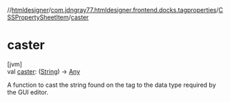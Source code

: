 //[htmldesigner](../../../index.md)/[com.jdngray77.htmldesigner.frontend.docks.tagproperties](../index.md)/[CSSPropertySheetItem](index.md)/[caster](caster.md)

# caster

[jvm]\
val [caster](caster.md): ([String](https://kotlinlang.org/api/latest/jvm/stdlib/kotlin/-string/index.html)) -&gt; [Any](https://kotlinlang.org/api/latest/jvm/stdlib/kotlin/-any/index.html)

A function to cast the string found on the tag to the data type required by the GUI editor.

